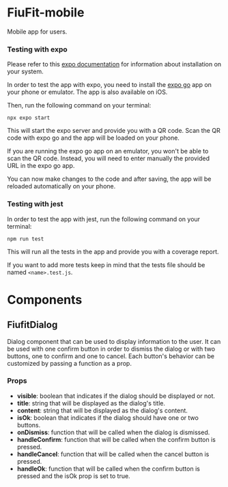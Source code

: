 # FiuFit-mobile
Mobile app for users.

### Testing  with expo
Please refer to this [expo documentation](https://docs.expo.dev/get-started/installation/)
for information about installation on your system.

In order to test the app with expo, you need to install the [expo go](https://play.google.com/store/apps/details?id=host.exp.exponent&hl=es_MX&gl=US&pli=1) 
app on your phone or emulator. The app is also available on iOS.

Then, run the following command on your terminal:
```
npx expo start
```
This will start the expo server and provide you with a QR code. Scan the QR code
with expo go and the app will be loaded on your phone.

If you are running the expo go app on an emulator, you won't be able to scan the
QR code. Instead, you will need to enter manually the provided URL in the expo go
app.

You can now make changes to the code and after saving, the app will be reloaded
automatically on your phone.

### Testing with jest
In order to test the app with jest, run the following command on your terminal:
```
npm run test
```
This will run all the tests in the app and provide you with a coverage report.

If you want to add more tests keep in mind that the tests file should be named
`<name>.test.js`.

# Components
## FiufitDialog
Dialog component that can be used to display information to the user. It can 
be used with one confirm button in order to dismiss the dialog or with two 
buttons, one to confirm and one to cancel. Each button's behavior can be 
customized by passing a function as a prop.

### Props
* **visible**: boolean that indicates if the dialog should be displayed or not.
* **title**: string that will be displayed as the dialog's title.
* **content**: string that will be displayed as the dialog's content.
* **isOk**: boolean that indicates if the dialog should have one or two buttons.
* **onDismiss**: function that will be called when the dialog is dismissed.
* **handleConfirm**: function that will be called when the confirm button is pressed.
* **handleCancel**: function that will be called when the cancel button is pressed.
* **handleOk**: function that will be called when the confirm button is pressed and the
isOk prop is set to true.
